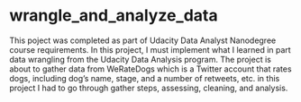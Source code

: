 # wrangle_and_analyze_data

This poject was completed as part of Udacity Data Analyst Nanodegree course requirements. In this project, I must implement what I learned in part data wrangling from the Udacity Data Analysis program. The project is about to gather data from WeRateDogs which is a Twitter account that rates dogs, including dog’s name, stage, and a number of retweets, etc. in this project I had to go through gather steps, assessing, cleaning, and analysis.

